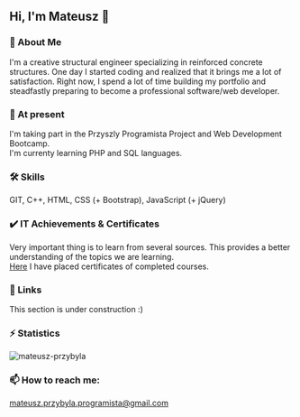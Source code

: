 ## Hi, I'm Mateusz 👋

### 🚀 About Me
I'm a creative structural engineer specializing in reinforced concrete structures. One day I started coding and realized that it brings me a lot of satisfaction.
Right now, I spend a lot of time building my portfolio and steadfastly preparing to become a professional software/web developer.

### 🌱 At present
I'm taking part in the Przyszly Programista Project and Web Development Bootcamp.\
I'm currenty learning PHP and SQL languages.

### 🛠 Skills
GIT,  C++,  HTML,  CSS (+ Bootstrap),  JavaScript (+ jQuery)

### ✔️ IT Achievements & Certificates
Very important thing is to learn from several sources. This provides a better understanding of the topics we are learning.\
[Here](https://github.com/mateusz-przybyla/My-Certificates.git) I have placed certificates of completed courses.

### 🔗 Links
This section is under construction :)

### ⚡️ Statistics
<p><img src="https://github-readme-stats.vercel.app/api/top-langs?username=mateusz-przybyla&show_icons=true&theme=dark&title_color=fda5f6&text_color=ffffff&hide_border=true&locale=en&layout=compact" alt="mateusz-przybyla" /></p>

### 📫 How to reach me:
mateusz.przybyla.programista@gmail.com
